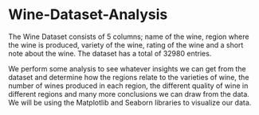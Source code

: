 # Wine-Dataset-Analysis
The Wine Dataset consists of 5 columns; name of the wine, region where the wine is produced, variety of the wine, rating of the wine and a short note about the wine. The dataset has a total of 32980 entries.

We perform some analysis to see whatever insights we can get from the dataset and determine how the regions relate to the varieties of wine, the number of wines produced in each region, the different quality of wine in different regions and many more conclusions we can draw from the data. We will be using the Matplotlib and Seaborn libraries to visualize our data.
